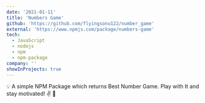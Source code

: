 ```yaml
---
date: '2021-01-11'
title: 'Numbers Game'
github: 'https://github.com/flyingsonu122/number_game'
external: 'https://www.npmjs.com/package/numbers-game'
tech:
  - JavaScript
  - nodejs
  - npm
  - npm-package
company: ''
showInProjects: true
---
```


💡 A simple NPM Package which returns Best Number Game. Play with It and stay motivated! ✌️ 🌸
